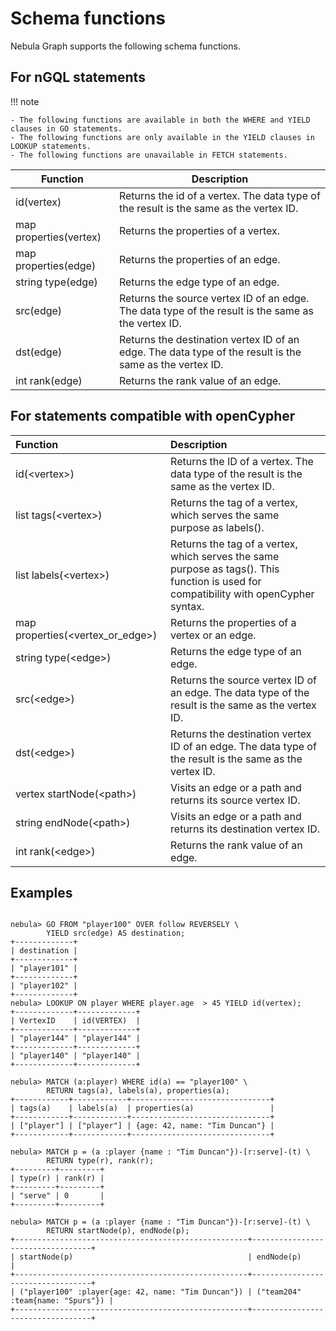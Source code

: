 # Schema functions

Nebula Graph supports the following schema functions.

## For nGQL statements

!!! note

    - The following functions are available in both the WHERE and YIELD clauses in GO statements.
    - The following functions are only available in the YIELD clauses in LOOKUP statements.
    - The following functions are unavailable in FETCH statements.

|Function| Description |
|----  |  ----|
|id(vertex) | Returns the id of a vertex. The data type of the result is the same as the vertex ID.|
|map properties(vertex) | Returns the properties of a vertex.|
|map properties(edge) | Returns the properties of an edge.|
|string type(edge) | Returns the edge type of an edge.|
|src(edge)|Returns the source vertex ID of an edge. The data type of the result is the same as the vertex ID.|
|dst(edge)|Returns the destination vertex ID of an edge. The data type of the result is the same as the vertex ID.|
|int rank(edge) | Returns the rank value of an edge.|

## For statements compatible with openCypher

|Function| Description |
|:----  |  :----|
| id(\<vertex\>) | Returns the ID of a vertex. The data type of the result is the same as the vertex ID.|
|list tags(\<vertex\>) | Returns the tag of a vertex, which serves the same purpose as labels().|
|list labels(\<vertex\>) | Returns the tag of a vertex, which serves the same purpose as tags(). This function is used for compatibility with openCypher syntax.|
|map properties(\<vertex_or_edge\>) | Returns the properties of a vertex or an edge.|
|string type(\<edge\>) | Returns the edge type of an edge.|
|src(\<edge\>)|Returns the source vertex ID of an edge. The data type of the result is the same as the vertex ID.|
|dst(\<edge\>)|Returns the destination vertex ID of an edge. The data type of the result is the same as the vertex ID.|
|vertex startNode(\<path\>) | Visits an edge or a path and returns its source vertex ID.|
|string endNode(\<path\>) | Visits an edge or a path and returns its destination vertex ID.|
|int rank(\<edge\>) | Returns the rank value of an edge.|
## Examples

```ngql

nebula> GO FROM "player100" OVER follow REVERSELY \
        YIELD src(edge) AS destination;
+-------------+
| destination |
+-------------+
| "player101" |
+-------------+
| "player102" |
+-------------+
nebula> LOOKUP ON player WHERE player.age  > 45 YIELD id(vertex);
+-------------+-------------+
| VertexID    | id(VERTEX)  |
+-------------+-------------+
| "player144" | "player144" |
+-------------+-------------+
| "player140" | "player140" |
+-------------+-------------+

nebula> MATCH (a:player) WHERE id(a) == "player100" \
        RETURN tags(a), labels(a), properties(a);
+------------+------------+-------------------------------+
| tags(a)    | labels(a)  | properties(a)                 |
+------------+------------+-------------------------------+
| ["player"] | ["player"] | {age: 42, name: "Tim Duncan"} |
+------------+------------+-------------------------------+

nebula> MATCH p = (a :player {name : "Tim Duncan"})-[r:serve]-(t) \
        RETURN type(r), rank(r);
+---------+---------+
| type(r) | rank(r) |
+---------+---------+
| "serve" | 0       |
+---------+---------+

nebula> MATCH p = (a :player {name : "Tim Duncan"})-[r:serve]-(t) \
        RETURN startNode(p), endNode(p);
+----------------------------------------------------+----------------------------------+
| startNode(p)                                       | endNode(p)                       |
+----------------------------------------------------+----------------------------------+
| ("player100" :player{age: 42, name: "Tim Duncan"}) | ("team204" :team{name: "Spurs"}) |
+----------------------------------------------------+----------------------------------+
```
